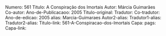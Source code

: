 Numero: 561
Titulo: A Conspiração dos Imortais
Autor: Márcia Guimarães
Co-autor: 
Ano-de-Publicacaoo: 2005
Titulo-original: 
Tradutor: 
Co-tradutor: 
Ano-de-edicao: 2005
alias: Marcia-Guimaraes
Autor2-alias: 
Tradutor1-alias: 
Tradutor2-alias: 
Titulo-link: 561-A-Conspiracao-dos-Imortais
Capa: 
pags: 
Capa-link: